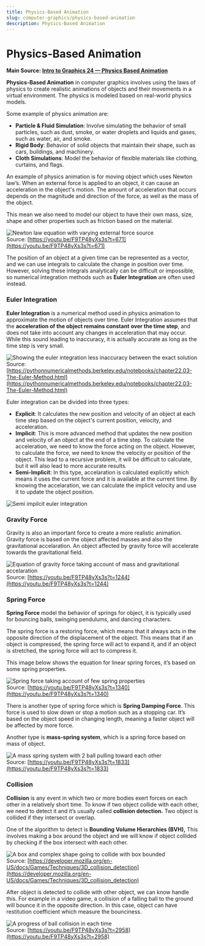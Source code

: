 ```yaml
---
title: Physics-Based Animation
slug: computer-graphics/physics-based-animation
description: Physics-Based Animation
---
```


# Physics-Based Animation

**Main Source: [Intro to Graphics 24 — Physics Based Animation](https://youtu.be/F9TP48yXs3s)**

**Physics-Based Animation** in computer graphics involves using the laws of physics to create realistic animations of objects and their movements in a virtual environment. The physics is modeled based on real-world physics models.

Some example of physics animation are:

- **Particle & Fluid Simulation**: Involve simulating the behavior of small particles, such as dust, smoke, or water droplets and liquids and gases, such as water, air, and smoke.
- **Rigid Body**: Behavior of solid objects that maintain their shape, such as cars, buildings, and machinery.
- **Cloth Simulations**: Model the behavior of flexible materials like clothing, curtains, and flags.

An example of physics animation is for moving object which uses Newton law’s. When an external force is applied to an object, it can cause an acceleration in the object's motion. The amount of acceleration that occurs depends on the magnitude and direction of the force, as well as the mass of the object.

This mean we also need to model our object to have their own mass, size, shape and other properties such as friction based on the material.

![Newton law equation with varying external force source](./newton-law-equation.png)  
Source: [https://youtu.be/F9TP48yXs3s?t=671](https://youtu.be/F9TP48yXs3s?t=671)

The position of an object at a given time can be represented as a vector, and we can use integrals to calculate the change in position over time. However, solving these integrals analytically can be
difficult or impossible, so numerical integration methods such as **Euler Integration** are often used instead.

### Euler Integration

**Euler Integration** is a numerical method used in physics animation to approximate the motion of objects over time. Euler Integration assumes that the **acceleration of the object remains constant** **over the time step**, and does not take into account any changes in acceleration that may occur. While this sound leading to inaccuracy, it is actually accurate as long as the time step is very small.

![Showing the euler integration less inaccuracy between the exact solution](./euler-integration.png)  
Source: [https://pythonnumericalmethods.berkeley.edu/notebooks/chapter22.03-The-Euler-Method.html](https://pythonnumericalmethods.berkeley.edu/notebooks/chapter22.03-The-Euler-Method.html)

Euler integration can be divided into three types:

- **Explicit**: It calculates the new position and velocity of an object at each time step based on the
  object's current position, velocity, and acceleration.
- **Implicit**: This is more advanced method that updates the new position and velocity of an object at the end of a time step. To calculate the acceleration, we need to know the force acting on the object. However, to calculate the force, we need to know the velocity or position of the object. This lead to a recursive problem, it will be difficult to calculate, but it will also lead to more accurate results.
- **Semi-Implicit**: In this type, accelaration is calculated explicitly which means it uses the current force and it is available at the current time. By knowing the accelaration, we can calculate the implicit velocity and use it to update the object position.

![Semi impilcit euler integration](./semi-implicit-euler-integration.png)

### Gravity Force

Gravity is also an important force to create a more realistic animation. Gravity force is based on the object affected masses and also the gravitational accelaration. An object affected by gravity force will accelerate towards the gravitational field.

![Equation of gravity force taking account of mass and gravitational accelaration](./gravity-force.png)  
Source: [https://youtu.be/F9TP48yXs3s?t=1244](https://youtu.be/F9TP48yXs3s?t=1244)

### Spring Force

**Spring Force** model the behavior of springs for object, it is typically used for bouncing balls, swinging pendulums, and dancing characters.

The spring force is a restoring force, which means that it always acts in the opposite direction of the displacement of the object. This means that if an object is compressed, the spring force will act to expand it, and if an object is stretched, the spring force will act to compress it.

This image below shows the equation for linear spring forces, it’s based on some spring properties.

![Spring force taking account of few spring properties](./spring-force.png)  
Source: [https://youtu.be/F9TP48yXs3s?t=1340](https://youtu.be/F9TP48yXs3s?t=1340)

There is another type of spring force which is **Spring Damping Force**. This force is used to slow down or stop a motion such as a stopping car. It’s based on the object speed in changing length, meaning a faster object will be affected by more force.

Another type is **mass-spring system**, which is a spring force based on mass of object.

![A mass spring system with 2 ball pulling toward each other](./mass-spring.png)  
Source: [https://youtu.be/F9TP48yXs3s?t=1833](https://youtu.be/F9TP48yXs3s?t=1833)

### Collision

**Collision** is any event in which two or more bodies exert forces on each other in a relatively short time. To know if two object collide with each other, we need to detect it and it’s usually called **collision detection.** Two object is collided if they intersect or overlap.

One of the algorithm to detect is **Bounding Volume Hierarchies (BVH),** This involves making a box around the object and we will know if object collided by checking if the box intersect with each other.

![A box and complex shape going to collide with box bounded](./bvh-algorithm.png)  
Source: [https://developer.mozilla.org/en-US/docs/Games/Techniques/3D_collision_detection](https://developer.mozilla.org/en-US/docs/Games/Techniques/3D_collision_detection)

After object is detected to collide with other object, we can know handle this. For example in a video game, a collision of a falling ball to the ground will bounce it in the opposite direction. In this case, object can have restitution coefficient which measure the bounciness.

![A progress of ball collision in each time](./collision.png)  
Source: [https://youtu.be/F9TP48yXs3s?t=2958](https://youtu.be/F9TP48yXs3s?t=2958)
